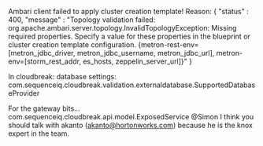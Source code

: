 Ambari client failed to apply cluster creation template! Reason: { "status" : 400, "message" : "Topology validation failed: org.apache.ambari.server.topology.InvalidTopologyException: Missing required properties. Specify a value for these properties in the blueprint or cluster creation template configuration. {metron-rest-env=[metron_jdbc_driver, metron_jdbc_username, metron_jdbc_url], metron-env=[storm_rest_addr, es_hosts, zeppelin_server_url]}" }



In cloudbreak: database settings: 
com.sequenceiq.cloudbreak.validation.externaldatabase.SupportedDatabaseProvider

For the gateway bits... 
com.sequenceiq.cloudbreak.api.model.ExposedService
@Simon I think you should talk with akanto (akanto@hortonworks.com) because he is the knox expert in the team.